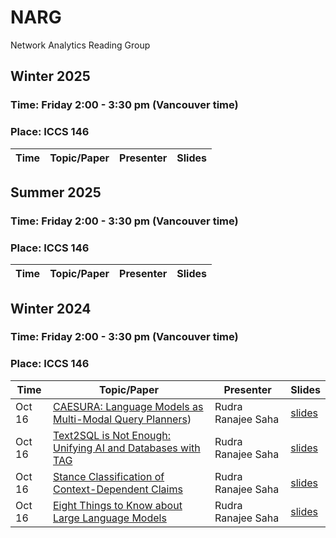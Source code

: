 # NARG
Network Analytics Reading Group

## Winter 2025
### Time: Friday 2:00 - 3:30 pm (Vancouver time)
### Place: ICCS 146

| Time | Topic/Paper | Presenter | Slides |
| ----  | ------ | ------- | ------ |



## Summer 2025
### Time: Friday 2:00 - 3:30 pm (Vancouver time)
### Place: ICCS 146

| Time | Topic/Paper | Presenter | Slides |
| ----  | ------ | ------- | ------ |

## Winter 2024
### Time: Friday 2:00 - 3:30 pm (Vancouver time)
### Place: ICCS 146

| Time | Topic/Paper | Presenter | Slides |
| ----  | ------ | ------- | ------ |
| Oct 16 | [CAESURA: Language Models as Multi-Modal Query Planners](https://arxiv.org/pdf/2308.03424))| Rudra Ranajee Saha | [slides](https://github.com/UBC-DMM/NARG/blob/main/slides/CAESURA_%20Language%20Models%20as%20Multi-Modal%20Query%20Planners.pdf)|
| Oct 16 | [Text2SQL is Not Enough: Unifying AI and Databases with TAG](https://arxiv.org/pdf/2408.14717)| Rudra Ranajee Saha | [slides](https://github.com/UBC-DMM/NARG/blob/main/slides/Text2SQL%20is%20Not%20Enough-%20Unifying%20AI%20and%20Databases%20with%20TAG%20.pdf)|
| Oct 16 | [Stance Classification of Context-Dependent Claims](https://aclanthology.org/E17-1024.pdf)| Rudra Ranajee Saha | [slides](https://github.com/UBC-DMM/NARG/blob/main/slides/Stance%20Classification%20of%20Context-Dependent%20Claims.pdf)|
| Oct 16 | [Eight Things to Know about Large Language Models](https://read.dukeupress.edu/critical-ai/article/doi/10.1215/2834703X-11556011/400182)| Rudra Ranajee Saha | [slides](https://github.com/UBC-DMM/NARG/blob/main/slides/Eight%20Things%20to%20Know%20about%20Large%20Language%20Models.pdf)|

